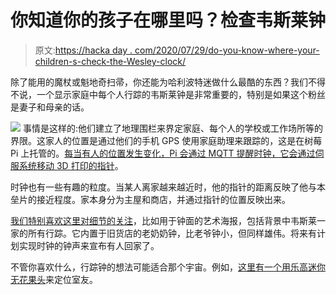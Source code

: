 # 你知道你的孩子在哪里吗？检查韦斯莱钟

> 原文:[https://hacka day . com/2020/07/29/do-you-know-where-your-children-s-check-the-Wesley-clock/](https://hackaday.com/2020/07/29/do-you-know-where-your-children-are-check-the-weasley-clock/)

除了能用的魔杖或魁地奇扫帚，你还能为哈利波特迷做什么最酷的东西？我们不得不说，一个显示家庭中每个人行踪的韦斯莱钟是非常重要的，特别是如果这个粉丝是妻子和母亲的话。

[![](../Images/6c93b5eee69a630ff1c3d0bdda0c5b1f.png)](https://hackaday.com/wp-content/uploads/2020/07/weasley-clock-home-slice.gif) 事情是这样的:他们建立了地理围栏来界定家庭、每个人的学校或工作场所等的界限。这家人的位置是通过他们的手机 GPS 使用家庭助理来跟踪的，这是在树莓 Pi 上托管的。[每当有人的位置发生变化，Pi 会通过 MQTT 提醒时钟，它会通过伺服系统移动 3D 打印的指针](https://www.google.com/url?q=https%3A%2F%2Fgithub.com%2Frandomstring%2FWeasleyClock&sa=D&sntz=1&usg=AFQjCNHNveEvGJV1BH2Ehxfr2Mwca036lQ)。

时钟也有一些有趣的粒度。当某人离家越来越近时，他的指针的距离反映了他与本垒片的接近程度。家本身分为主屋和商店，并通过指针的位置反映出来。

[我们特别喜欢这里对细节的关注](https://photos.google.com/share/AF1QipNUsvWGfobD1rROC1tlB9oIbrr1pvA1cnJns-4AaMAe8nonIq-fYJb66pnQ0RJT0g?key=WFZaRUMzTnB0SV9tT2RORlB0VnU0WkhWOHpjblln)，比如用于钟面的艺术海报，包括背景中韦斯莱一家的所有行踪。它内置于旧货店的老奶奶钟，比老爷钟小，但同样雄伟。将来有计划实现时钟的钟声来宣布有人回家了。

不管你喜欢什么，行踪钟的想法可能适合那个宇宙。例如，[这里有一个用乐高迷你无花果头](https://hackaday.com/2012/07/30/magic-clock-locates-your-friends/)来定位室友。